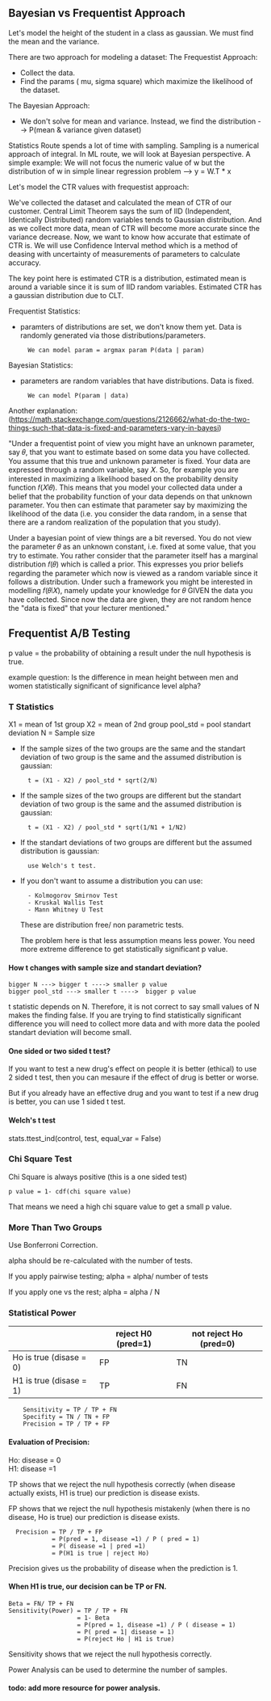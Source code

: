 ## Bayesian vs Frequentist Approach

Let's model the height of the student in a class as gaussian. We must find the mean and the variance. 

There are two approach for modeling a dataset:
The Frequestist Approach:
- Collect the data. 
- Find the params ( mu, sigma square) which maximize the likelihood of the dataset. 

The Bayesian Approach:
- We don't solve for mean and variance. Instead, we find the distribution --> P(mean & variance given dataset) 


Statistics Route spends a lot of time with sampling. Sampling is a numerical approach of integral. 
In ML route, we will look at Bayesian perspective. A simple example: We will not focus the numeric value of w but the 
distribution of w in simple linear regression problem --> y = W.T * x


Let's model the CTR values with frequestist approach:

We've collected the dataset and calculated the mean of CTR of our customer. Central Limit Theorem says the sum of IID 
(Independent, Identically Distributed) random variables tends to Gaussian distribution. And as we collect more data, 
mean of CTR will become more accurate since the variance decrease.
Now, we want to know how accurate that estimate of CTR is. We will use Confidence Interval method which is a method of 
deasing with uncertainty of measurements of parameters to calculate accuracy.

The key point here is estimated CTR is a distribution, estimated mean is around a variable since it is sum of IID 
random variables. Estimated CTR has a gaussian distribution due to CLT. 


Frequentist Statistics:
- paramters of distributions are set, we don't know them yet. Data is randomly generated via those 
distributions/parameters. 

        We can model param = argmax param P(data | param)

Bayesian Statistics:
- parameters are random variables that have distributions. Data is fixed. 
    
        We can model P(param | data)


Another explanation: 
(https://math.stackexchange.com/questions/2126662/what-do-the-two-things-such-that-data-is-fixed-and-parameters-vary-in-bayesi)

"Under a frequentist point of view you might have an unknown parameter, say 𝜃, that you want to estimate based on some 
data you have collected. You assume that this true and unknown parameter is fixed. Your data are expressed through 
a random variable, say 𝑋. So, for example you are interested in maximizing a likelihood based on the probability 
density function 𝑓(𝑋∣𝜃). This means that you model your collected data under a belief that the probability function 
of your data depends on that unknown parameter. You then can estimate that parameter say by maximizing the likelihood 
of the data (i.e. you consider the data random, in a sense that there are a random realization of the population that 
you study).

Under a bayesian point of view things are a bit reversed. You do not view the parameter 𝜃 as an unknown constant, i.e. 
fixed at some value, that you try to estimate. You rather consider that the parameter itself has a marginal distribution
𝑓(𝜃) which is called a prior. This expresses you prior beliefs regarding the parameter which now is viewed as a random 
variable since it follows a distribution. Under such a framework you might be interested in modelling 𝑓(𝜃∣𝑋), 
namely update your knowledge for 𝜃 GIVEN the data you have collected. Since now the data are given, they are not 
random hence the "data is fixed" that your lecturer mentioned."

## Frequentist A/B Testing

p value = the probability of obtaining a result under the null hypothesis is true. 

example question: Is the difference in mean height between men and women statistically significant of significance 
level alpha? 


### T Statistics

X1 = mean of 1st group
X2 = mean of 2nd group
pool_std = pool standart deviation
N = Sample size 

- If the sample sizes of the two groups are the same and the standart deviation of two group is the same and the 
assumed distribution is gaussian:

        t = (X1 - X2) / pool_std * sqrt(2/N)

- If the sample sizes of the two groups are different but the standart deviation of two group is the same and the 
assumed distribution is gaussian:

        t = (X1 - X2) / pool_std * sqrt(1/N1 + 1/N2)

- If the standart deviations of two groups are different but the assumed distribution is gaussian: 
        
        use Welch's t test. 

- If you don't want to assume a distribution you can use:

        - Kolmogorov Smirnov Test 
        - Kruskal Wallis Test
        - Mann Whitney U Test 
    
  These are distribution free/ non parametric tests.  
  
  The problem here is that less assumption means less power. You need more extreme difference to get statistically 
  significant p value. 
  
  
#### How t changes with sample size and standart deviation? 

    bigger N ---> bigger t ----> smaller p value 
    bigger pool_std ---> smaller t ---->  bigger p value 

t statistic depends on N. Therefore, it is not correct to say small values of N makes the finding false. 
If you are trying to find statistically significant difference you will need to collect more data and with more data 
the pooled standart deviation will become small. 


#### One sided or two sided t test? 

If you want to test a new drug's effect on people it is better (ethical) to use 2 sided t test, then you can mesaure 
if the effect of drug is better or worse.

But if you already have an effective drug and you want to test if a new drug is better, you can use 1 sided t test. 

#### Welch's t test 

stats.ttest_ind(control, test, equal_var = False)

### Chi Square Test

Chi Square is always positive (this is a one sided test)
        
    p value = 1- cdf(chi square value) 

That means we need a high chi square value to get a small p value. 

### More Than Two Groups 

Use Bonferroni Correction. 

alpha should be re-calculated with the number of tests. 

If you apply pairwise testing; alpha = alpha/ number of tests 

If you apply one vs the rest; alpha = alpha / N 

### Statistical Power 

|   | reject H0 (pred=1)  | not reject Ho (pred=0)  |
|---|---|---|
| Ho is true (disase = 0)  | FP  | TN  |  
| H1 is true (disase = 1) | TP  | FN  | 


        Sensitivity = TP / TP + FN
        Specifity = TN / TN + FP 
        Precision = TP / TP + FP 


#### Evaluation of Precision:

Ho: disease = 0  
H1: disease =1

TP shows that we reject the null hypothesis correctly (when disease actually exists, H1 is true) our prediction 
is disease exists. 

FP shows that we reject the null hypothesis mistakenly (when there is no disease, Ho is true) our prediction 
is disease exists. 

      Precision = TP / TP + FP 
                = P(pred = 1, disease =1) / P ( pred = 1) 
                = P( disease =1 | pred =1)
                = P(H1 is true | reject Ho)

Precision gives us the probability of disease when the prediction is 1.

#### When H1 is true, our decision can be TP or FN. 

    Beta = FN/ TP + FN 
    Sensitivity(Power) = TP / TP + FN
                       = 1- Beta
                       = P(pred = 1, disease =1) / P ( disease = 1)
                       = P( pred = 1| disease = 1)
                       = P(reject Ho | H1 is true)

Sensitivity shows that we reject the null hypothesis correctly.


Power Analysis can be used to determine the number of samples. 

#### todo: add more resource for power analysis. 










